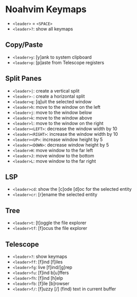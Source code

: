 # Noahvim Keymaps

- `<leader>` = `<SPACE>`
- `<leader>?`: show all keymaps

## Copy/Paste

- `<leader>y`: [y]ank to system clipboard
- `<leader>p`: [p]aste from Telescope registers

## Split Panes

- `<leader>|`: create a vertical split
- `<leader>-`: create a horizontal split
- `<leader>q`: [q]uit the selected window
- `<leader>h`: move to the window on the left
- `<leader>j`: move to the window below
- `<leader>k`: move to the window above
- `<leader>l`: move to the window on the right
- `<leader><LEFT>`: decrease the window width by 10
- `<leader><RIGHT>`: increase the window width by 10
- `<leader><UP>`: increase window height by 5
- `<leader><DOWN>`: decrease window height by 5
- `<leader>H`: move window to the far left
- `<leader>J`: move window to the bottom
- `<leader>L`: move window to the far right

## LSP

- `<leader>cd`: show the [c]ode [d]oc for the selected entity
- `<leader>cr`: [r]ename the selected entity

## Tree

- `<leader>t`: [t]oggle the file explorer
- `<leader>tf`: [f]ocus the file explorer

## Telescope

- `<leader>?`: show keymaps
- `<leader>ff`: [f]ind [f]iles
- `<leader>fg`: live [f]ind/[g]rep
- `<leader>fu`: [f]ind b[u]ffers
- `<leader>fh`: [f]ind [h]elp
- `<leader>fb`: [f]ile [b]rowser
- `<leader>f/`: [f]uzzy [/] (find) text in current buffer
